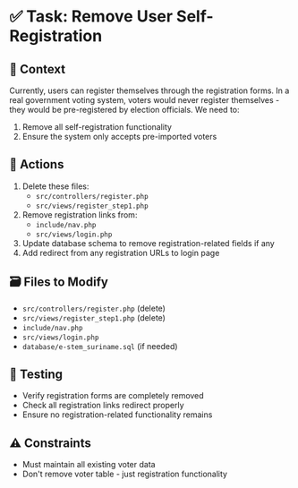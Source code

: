 # ✅ Task: Remove User Self-Registration

## 🧠 Context
Currently, users can register themselves through the registration forms. In a real government voting system, voters would never register themselves - they would be pre-registered by election officials. We need to:
1. Remove all self-registration functionality
2. Ensure the system only accepts pre-imported voters

## 🔧 Actions
1. Delete these files:
   - `src/controllers/register.php`
   - `src/views/register_step1.php`
2. Remove registration links from:
   - `include/nav.php`
   - `src/views/login.php`
3. Update database schema to remove registration-related fields if any
4. Add redirect from any registration URLs to login page

## 🗃️ Files to Modify
- `src/controllers/register.php` (delete)
- `src/views/register_step1.php` (delete)
- `include/nav.php`
- `src/views/login.php`
- `database/e-stem_suriname.sql` (if needed)

## 📎 Testing
- Verify registration forms are completely removed
- Check all registration links redirect properly
- Ensure no registration-related functionality remains

## ⚠️ Constraints
- Must maintain all existing voter data
- Don't remove voter table - just registration functionality